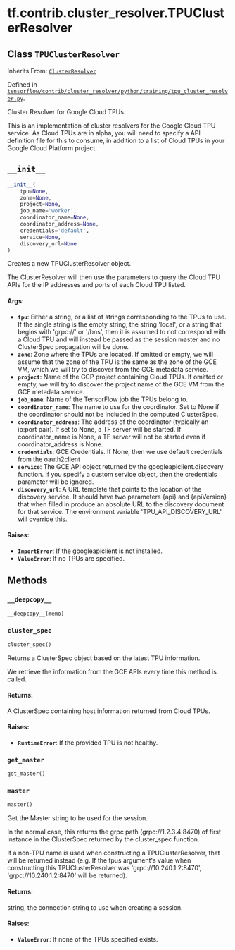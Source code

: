 <div itemscope itemtype="http://developers.google.com/ReferenceObject">
<meta itemprop="name" content="tf.contrib.cluster_resolver.TPUClusterResolver" />
<meta itemprop="path" content="Stable" />
<meta itemprop="property" content="__deepcopy__"/>
<meta itemprop="property" content="__init__"/>
<meta itemprop="property" content="cluster_spec"/>
<meta itemprop="property" content="get_master"/>
<meta itemprop="property" content="master"/>
</div>

# tf.contrib.cluster_resolver.TPUClusterResolver

## Class `TPUClusterResolver`

Inherits From: [`ClusterResolver`](../../../tf/contrib/cluster_resolver/ClusterResolver.md)



Defined in [`tensorflow/contrib/cluster_resolver/python/training/tpu_cluster_resolver.py`](https://www.tensorflow.org/code/tensorflow/contrib/cluster_resolver/python/training/tpu_cluster_resolver.py).

Cluster Resolver for Google Cloud TPUs.

This is an implementation of cluster resolvers for the Google Cloud TPU
service. As Cloud TPUs are in alpha, you will need to specify a API definition
file for this to consume, in addition to a list of Cloud TPUs in your Google
Cloud Platform project.

<h2 id="__init__"><code>__init__</code></h2>

``` python
__init__(
    tpu=None,
    zone=None,
    project=None,
    job_name='worker',
    coordinator_name=None,
    coordinator_address=None,
    credentials='default',
    service=None,
    discovery_url=None
)
```

Creates a new TPUClusterResolver object.

The ClusterResolver will then use the parameters to query the Cloud TPU APIs
for the IP addresses and ports of each Cloud TPU listed.

#### Args:

* <b>`tpu`</b>: Either a string, or a list of strings corresponding to the TPUs to
    use. If the single string is the empty string, the string 'local', or a
    string that begins with 'grpc://' or '/bns', then it is assumed to not
    correspond with a Cloud TPU and will instead be passed as the session
    master and no ClusterSpec propagation will be done.
* <b>`zone`</b>: Zone where the TPUs are located. If omitted or empty, we will assume
    that the zone of the TPU is the same as the zone of the GCE VM, which we
    will try to discover from the GCE metadata service.
* <b>`project`</b>: Name of the GCP project containing Cloud TPUs. If omitted or
    empty, we will try to discover the project name of the GCE VM from the
    GCE metadata service.
* <b>`job_name`</b>: Name of the TensorFlow job the TPUs belong to.
* <b>`coordinator_name`</b>: The name to use for the coordinator. Set to None if the
    coordinator should not be included in the computed ClusterSpec.
* <b>`coordinator_address`</b>: The address of the coordinator (typically an ip:port
    pair). If set to None, a TF server will be started. If coordinator_name
    is None, a TF server will not be started even if coordinator_address is
    None.
* <b>`credentials`</b>: GCE Credentials. If None, then we use default credentials
    from the oauth2client
* <b>`service`</b>: The GCE API object returned by the googleapiclient.discovery
    function. If you specify a custom service object, then the credentials
    parameter will be ignored.
* <b>`discovery_url`</b>: A URL template that points to the location of
    the discovery service. It should have two parameters {api} and
    {apiVersion} that when filled in produce an absolute URL to the
    discovery document for that service. The environment variable
    'TPU_API_DISCOVERY_URL' will override this.


#### Raises:

* <b>`ImportError`</b>: If the googleapiclient is not installed.
* <b>`ValueError`</b>: If no TPUs are specified.



## Methods

<h3 id="__deepcopy__"><code>__deepcopy__</code></h3>

``` python
__deepcopy__(memo)
```



<h3 id="cluster_spec"><code>cluster_spec</code></h3>

``` python
cluster_spec()
```

Returns a ClusterSpec object based on the latest TPU information.

We retrieve the information from the GCE APIs every time this method is
called.

#### Returns:

A ClusterSpec containing host information returned from Cloud TPUs.


#### Raises:

* <b>`RuntimeError`</b>: If the provided TPU is not healthy.

<h3 id="get_master"><code>get_master</code></h3>

``` python
get_master()
```



<h3 id="master"><code>master</code></h3>

``` python
master()
```

Get the Master string to be used for the session.

In the normal case, this returns the grpc path (grpc://1.2.3.4:8470) of
first instance in the ClusterSpec returned by the cluster_spec function.

If a non-TPU name is used when constructing a TPUClusterResolver, that will
be returned instead (e.g. If the tpus argument's value when constructing
this TPUClusterResolver was 'grpc://10.240.1.2:8470',
'grpc://10.240.1.2:8470' will be returned).

#### Returns:

string, the connection string to use when creating a session.


#### Raises:

* <b>`ValueError`</b>: If none of the TPUs specified exists.



